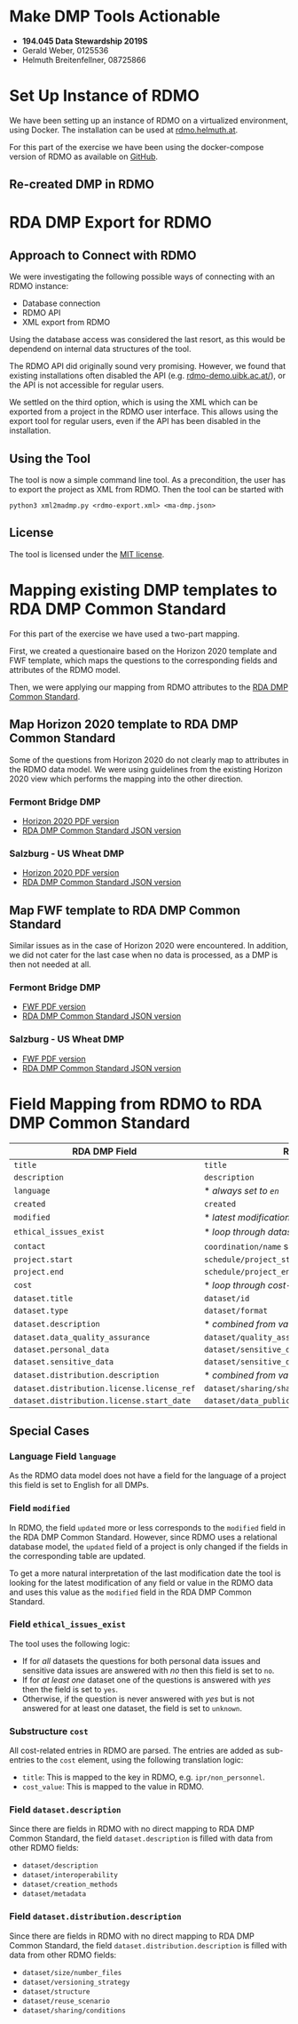 Make DMP Tools Actionable
=========================

-   **194.045 Data Stewardship 2019S**
-   Gerald Weber, 0125536
-   Helmuth Breitenfellner, 08725866

Set Up Instance of RDMO
=======================

We have been setting up an instance of RDMO on a virtualized
environment, using Docker. The installation can be used at
[rdmo.helmuth.at](https://rdmo.helmuth.at).

For this part of the exercise we have been using the docker-compose
version of RDMO as available on
[GitHub](https://github.com/rdmorganiser/rdmo-docker-compose).

Re-created DMP in RDMO
----------------------

RDA DMP Export for RDMO
=======================

Approach to Connect with RDMO
-----------------------------

We were investigating the following possible ways of connecting with an
RDMO instance:

-   Database connection
-   RDMO API
-   XML export from RDMO

Using the database access was considered the last resort, as this would
be dependend on internal data structures of the tool.

The RDMO API did originally sound very promising. However, we found that
existing installations often disabled the API (e.g.
[rdmo-demo.uibk.ac.at/](http://rdmo-demo.uibk.ac.at/)), or the API is
not accessible for regular users.

We settled on the third option, which is using the XML which can be
exported from a project in the RDMO user interface. This allows using
the export tool for regular users, even if the API has been disabled in
the installation.

Using the Tool
--------------

The tool is now a simple command line tool. As a precondition, the user
has to export the project as XML from RDMO. Then the tool can be started
with

    python3 xml2madmp.py <rdmo-export.xml> <ma-dmp.json>

License
-------

The tool is licensed under the [MIT
license](https://opensource.org/licenses/MIT).

Mapping existing DMP templates to RDA DMP Common Standard
=========================================================

For this part of the exercise we have used a two-part mapping.

First, we created a questionaire based on the Horizon 2020 template and
FWF template, which maps the questions to the corresponding fields and
attributes of the RDMO model.

Then, we were applying our mapping from RDMO attributes to the [RDA DMP
Common
Standard](https://github.com/RDA-DMP-Common/RDA-DMP-Common-Standard).

Map Horizon 2020 template to RDA DMP Common Standard
----------------------------------------------------

Some of the questions from Horizon 2020 do not clearly map to attributes
in the RDMO data model. We were using guidelines from the existing
Horizon 2020 view which performs the mapping into the other direction.

### Fermont Bridge DMP

-   [Horizon 2020 PDF
    version](https://github.com/helmuthb/dmp-tools-actionable/blob/master/DMP%20Samples/h2020-gerald.pdf)
-   [RDA DMP Common Standard JSON
    version](https://github.com/helmuthb/dmp-tools-actionable/blob/master/DMP%20Samples/h2020-gerald.json)

### Salzburg - US Wheat DMP

-   [Horizon 2020 PDF
    version](https://github.com/helmuthb/dmp-tools-actionable/blob/master/DMP%20Samples/h2020-helmuth.pdf)
-   [RDA DMP Common Standard JSON
    version](https://github.com/helmuthb/dmp-tools-actionable/blob/master/DMP%20Samples/h2020-helmuth.json)

Map FWF template to RDA DMP Common Standard
-------------------------------------------

Similar issues as in the case of Horizon 2020 were encountered. In
addition, we did not cater for the last case when no data is processed,
as a DMP is then not needed at all.

### Fermont Bridge DMP

-   [FWF PDF
    version](https://github.com/helmuthb/dmp-tools-actionable/blob/master/DMP%20Samples/fwf-gerald.pdf)
-   [RDA DMP Common Standard JSON
    version](https://github.com/helmuthb/dmp-tools-actionable/blob/master/DMP%20Samples/fwf-gerald.json)

### Salzburg - US Wheat DMP

-   [FWF PDF
    version](https://github.com/helmuthb/dmp-tools-actionable/blob/master/DMP%20Samples/fwf-helmuth.pdf)
-   [RDA DMP Common Standard JSON
    version](https://github.com/helmuthb/dmp-tools-actionable/blob/master/DMP%20Samples/fwf-helmuth.json)

Field Mapping from RDMO to RDA DMP Common Standard
==================================================

<table>
<thead>
<tr class="header">
<th>RDA DMP Field</th>
<th>RDMO source</th>
</tr>
</thead>
<tbody>
<tr class="odd">
<td><code>title</code></td>
<td><code>title</code></td>
</tr>
<tr class="even">
<td><code>description</code></td>
<td><code>description</code></td>
</tr>
<tr class="odd">
<td><code>language</code></td>
<td>* <em>always set to <code>en</code></em></td>
</tr>
<tr class="even">
<td><code>created</code></td>
<td><code>created</code></td>
</tr>
<tr class="odd">
<td><code>modified</code></td>
<td>* <em>latest modification date of any value</em></td>
</tr>
<tr class="even">
<td><code>ethical_issues_exist</code></td>
<td>* <em>loop through datasets</em></td>
</tr>
<tr class="odd">
<td><code>contact</code></td>
<td><code>coordination/name</code> split into name and email</td>
</tr>
<tr class="even">
<td><code>project.start</code></td>
<td><code>schedule/project_start</code></td>
</tr>
<tr class="odd">
<td><code>project.end</code></td>
<td><code>schedule/project_end</code></td>
</tr>
<tr class="even">
<td><code>cost</code></td>
<td>* <em>loop through cost-entries</em></td>
</tr>
<tr class="odd">
<td><code>dataset.title</code></td>
<td><code>dataset/id</code></td>
</tr>
<tr class="even">
<td><code>dataset.type</code></td>
<td><code>dataset/format</code></td>
</tr>
<tr class="odd">
<td><code>dataset.description</code></td>
<td>* <em>combined from various fields</em></td>
</tr>
<tr class="even">
<td><code>dataset.data_quality_assurance</code></td>
<td><code>dataset/quality_assurance</code></td>
</tr>
<tr class="odd">
<td><code>dataset.personal_data</code></td>
<td><code>dataset/sensitive_data/personal_data_yesno/yesno</code></td>
</tr>
<tr class="even">
<td><code>dataset.sensitive_data</code></td>
<td><code>dataset/sensitive_data/other/yesno</code></td>
</tr>
<tr class="odd">
<td><code>dataset.distribution.description</code></td>
<td>* <em>combined from various fields</em></td>
</tr>
<tr class="even">
<td><code>dataset.distribution.license.license_ref</code></td>
<td><code>dataset/sharing/sharing_license</code></td>
</tr>
<tr class="odd">
<td><code>dataset.distribution.license.start_date</code></td>
<td><code>dataset/data_publication_date</code></td>
</tr>
</tbody>
</table>

Special Cases
-------------

### Language Field `language`

As the RDMO data model does not have a field for the language of a
project this field is set to English for all DMPs.

### Field `modified`

In RDMO, the field `updated` more or less corresponds to the `modified`
field in the RDA DMP Common Standard. However, since RDMO uses a
relational database model, the `updated` field of a project is only
changed if the fields in the corresponding table are updated.

To get a more natural interpretation of the last modification date the
tool is looking for the latest modification of any field or value in the
RDMO data and uses this value as the `modified` field in the RDA DMP
Common Standard.

### Field `ethical_issues_exist`

The tool uses the following logic:

-   If for *all* datasets the questions for both personal data issues
    and sensitive data issues are answered with *no* then this field is
    set to `no`.
-   If for *at least one* dataset one of the questions is answered with
    *yes* then the field is set to `yes`.
-   Otherwise, if the question is never answered with *yes* but is not
    answered for at least one dataset, the field is set to `unknown`.

### Substructure `cost`

All cost-related entries in RDMO are parsed. The entries are added as
sub-entries to the `cost` element, using the following translation
logic:

-   `title`: This is mapped to the key in RDMO, e.g.
    `ipr/non_personnel`.
-   `cost_value`: This is mapped to the value in RDMO.

### Field `dataset.description`

Since there are fields in RDMO with no direct mapping to RDA DMP Common
Standard, the field `dataset.description` is filled with data from other
RDMO fields:

-   `dataset/description`
-   `dataset/interoperability`
-   `dataset/creation_methods`
-   `dataset/metadata`

### Field `dataset.distribution.description`

Since there are fields in RDMO with no direct mapping to RDA DMP Common
Standard, the field `dataset.distribution.description` is filled with
data from other RDMO fields:

-   `dataset/size/number_files`
-   `dataset/versioning_strategy`
-   `dataset/structure`
-   `dataset/reuse_scenario`
-   `dataset/sharing/conditions`
